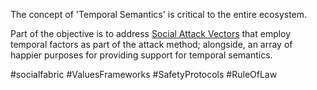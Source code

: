 The concept of 'Temporal Semantics' is critical to the entire ecosystem. 

Part of the objective is to address [Social Attack Vectors](Safety%20Protocols/Social%20Factors/Social%20Attack%20Vectors.md) that employ temporal factors as part of the attack method; alongside, an array of happier purposes for providing support for temporal semantics.

#socialfabric #ValuesFrameworks #SafetyProtocols #RuleOfLaw 